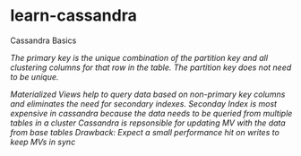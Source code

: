 # learn-cassandra
Cassandra Basics

*The primary key is the unique combination of the partition key and all clustering columns for that row in the table. The partition key does not need to be unique.*

*Materialized Views help to query data based on non-primary key columns and eliminates the need for secondary indexes. Seconday Index is most expensive in cassandra because the data needs to be queried from multiple tables in a cluster*
  *Cassandra is repsonsible for updating MV with the data from base tables*
    *Drawback: Expect a small performance hit on writes to keep MVs in sync*
